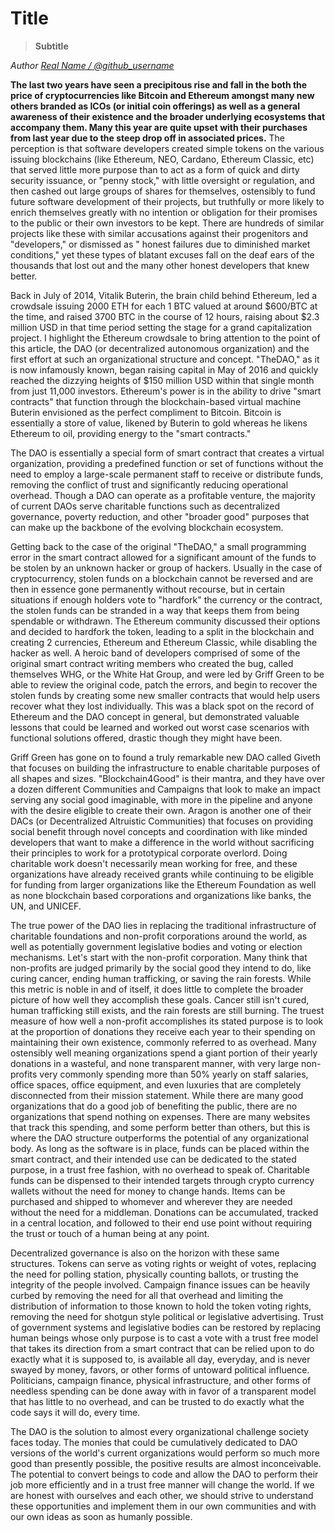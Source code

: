 # Title

> **Subtitle**

_Author [Real Name / @github_username](https://github.com/github_username)_

**The last two years have seen a precipitous rise and fall in the both the price of cryptocurrencies like Bitcoin and Ethereum amongst many new others branded as ICOs (or initial coin offerings) as well as a general awareness of their existence and the broader underlying ecosystems that accompany them. Many this year are quite upset with their purchases from last year due to the steep drop off in associated prices.** The perception is that software developers created simple tokens on the various issuing blockchains (like Ethereum, NEO, Cardano, Ethereum Classic, etc) that served little more purpose than to act as a form of quick and dirty security issuance, or "penny stock," with little oversight or regulation, and then cashed out large groups of shares for themselves, ostensibly to fund future software development of their projects, but truthfully or more likely to enrich themselves greatly with no intention or obligation for their promises to the public or their own investors to be kept. There are hundreds of similar projects like these with similar accusations against their progenitors and "developers," or dismissed as " honest failures due to diminished market conditions," yet these types of blatant excuses fall on the deaf ears of the thousands that lost out and the many other honest developers that knew better.

Back in July of 2014, Vitalik Buterin, the brain child behind Ethereum, led a crowdsale issuing 2000 ETH for each 1 BTC valued at around $600/BTC at the time, and raised 3700 BTC in the course of 12 hours, raising about $2.3 million USD in that time period setting the stage for a grand capitalization project. I highlight the Ethereum crowdsale to bring attention to the point of this article, the DAO (or decentralized autonomous organization) and the first effort at such an organizational structure and concept. "TheDAO," as it is now infamously known, began raising capital in May of 2016 and quickly reached the dizzying heights of $150 million USD within that single month from just 11,000 investors. Ethereum's power is in the ability to drive "smart contracts" that function through the blockchain-based virtual machine Buterin envisioned as the perfect compliment to Bitcoin. Bitcoin is essentially a store of value, likened by Buterin to gold whereas he likens Ethereum to oil, providing energy to the "smart contracts."

The DAO is essentially a special form of smart contract that creates a virtual organization, providing a predefined function or set of functions without the need to employ a large-scale permanent staff to receive or distribute funds, removing the conflict of trust and significantly reducing operational overhead. Though a DAO can operate as a profitable venture, the majority of current DAOs serve charitable functions such as decentralized governance, poverty reduction, and other "broader good" purposes that can make up the backbone of the evolving blockchain ecosystem.

Getting back to the case of the original "TheDAO," a small programming error in the smart contract allowed for a significant amount of the funds to be stolen by an unknown hacker or group of hackers. Usually in the case of cryptocurrency, stolen funds on a blockchain cannot be reversed and are then in essence gone permanently without recourse, but in certain situations if enough holders vote to "hardfork" the currency or the contract, the stolen funds can be stranded in a way that keeps them from being spendable or withdrawn. The Ethereum community discussed their options and decided to hardfork the token, leading to a split in the blockchain and creating 2 currencies, Ethereum and Ethereum Classic, while disabling the hacker as well. A heroic band of developers comprised of some of the original smart contract writing members who created the bug, called themselves WHG, or the White Hat Group, and were led by Griff Green to be able to review the original code, patch the errors, and begin to recover the stolen funds by creating some new smaller contracts that would help users recover what they lost individually. This was a black spot on the record of Ethereum and the DAO concept in general, but demonstrated valuable lessons that could be learned and worked out worst case scenarios with functional solutions offered, drastic though they might have been.

Griff Green has gone on to found a truly remarkable new DAO called Giveth that focuses on building the infrastructure to enable charitable purposes of all shapes and sizes. "Blockchain4Good" is their mantra, and they have over a dozen different Communities and Campaigns that look to make an impact serving any social good imaginable, with more in the pipeline and anyone with the desire eligible to create their own. Aragon is another one of their DACs (or Decentralized Altruistic Communities) that focuses on providing social benefit through novel concepts and coordination with like minded developers that want to make a difference in the world without sacrificing their principles to work for a prototypical corporate overlord. Doing charitable work doesn't necessarily mean working for free, and these organizations have already received grants while continuing to be eligible for funding from larger organizations like the Ethereum Foundation as well as none blockchain based corporations and organizations like banks, the UN, and UNICEF.

The true power of the DAO lies in replacing the traditional infrastructure of charitable foundations and non-profit corporations around the world, as well as potentially government legislative bodies and voting or election mechanisms. Let's start with the non-profit corporation. Many think that non-profits are judged primarily by the social good they intend to do, like curing cancer, ending human trafficking, or saving the rain forests. While this metric is noble in and of itself, it does little to complete the broader picture of how well they accomplish these goals. Cancer still isn't cured, human trafficking still exists, and the rain forests are still burning. The truest measure of how well a non-profit accomplishes its stated purpose is to look at the proportion of donations they receive each year to their spending on maintaining their own existence, commonly referred to as overhead. Many ostensibly well meaning organizations spend a giant portion of their yearly donations in a wasteful, and none transparent manner, with very large non-profits very commonly spending more than 50% yearly on staff salaries, office spaces, office equipment, and even luxuries that are completely disconnected from their mission statement. While there are many good organizations that do a good job of benefiting the public, there are no organizations that spend nothing on expenses. There are many websites that track this spending, and some perform better than others, but this is where the DAO structure outperforms the potential of any organizational body. As long as the software is in place, funds can be placed within the smart contract, and their intended use can be dedicated to the stated purpose, in a trust free fashion, with no overhead to speak of. Charitable funds can be dispensed to their intended targets through crypto currency wallets without the need for money to change hands. Items can be purchased and shipped to whomever and wherever they are needed without the need for a middleman. Donations can be accumulated, tracked in a central location, and followed to their end use point without requiring the trust or touch of a human being at any point.

Decentralized governance is also on the horizon with these same structures. Tokens can serve as voting rights or weight of votes, replacing the need for polling station, physically counting ballots, or trusting the integrity of the people involved. Campaign finance issues can be heavily curbed by removing the need for all that overhead and limiting the distribution of information to those known to hold the token voting rights, removing the need for shotgun style political or legislative advertising. Trust of government systems and legislative bodies can be restored by replacing human beings whose only purpose is to cast a vote with a trust free model that takes its direction from a smart contract that can be relied upon to do exactly what it is supposed to, is available all day, everyday, and is never swayed by money, favors, or other forms of untoward political influence. Politicians, campaign finance, physical infrastructure, and other forms of needless spending can be done away with in favor of a transparent model that has little to no overhead, and can be trusted to do exactly what the code says it will do, every time.

The DAO is the solution to almost every organizational challenge society faces today. The monies that could be cumulatively dedicated to DAO versions of the world's current organizations would perform so much more good than presently possible, the positive results are almost inconceivable. The potential to convert beings to code and allow the DAO to perform their job more efficiently and in a trust free manner will change the world. If we are honest with ourselves and each other, we should strive to understand these opportunities and implement them in our own communities and with our own ideas as soon as humanly possible.
